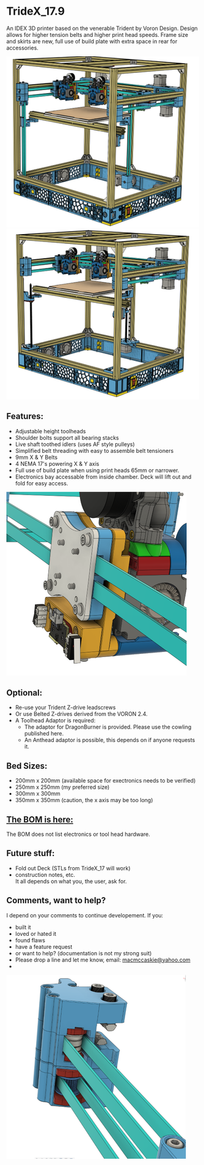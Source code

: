 # TrideX_17.9
An IDEX 3D printer based on the venerable Trident by Voron Design.  Design allows for higher tension belts and higher print head speeds. Frame size and skirts are new, full use of build plate with extra space in rear for accessories.

![image](Images/Belted_Z(Small).png "Belted Z")
![image](Images/leadscrew_Z%20(Small).png "Leadscrew Z")
## Features:
- Adjustable height toolheads
- Shoulder bolts support all bearing stacks
- Live shaft toothed idlers (uses AF style pulleys)
- Simplified belt threading with easy to assemble belt tensioners
- 9mm X & Y Belts
- 4 NEMA 17's powering X & Y axis
- Full use of build plate when using print heads 65mm or narrower.
- Electronics bay accessable from inside chamber.  Deck will lift out and fold for easy access.

![image](Images/belt_clamp,_adaptor_and_dragon_burner(Small).png "belt_clamp,_adaptor_and_dragon_burner")

## Optional:
- Re-use your Trident Z-drive leadscrews
- Or use Belted Z-drives derived from the VORON 2.4.
- A Toolhead Adaptor is required:
  - The adaptor for DragonBurner is provided.  Please use the cowling published here.
  - An Anthead adaptor is possible, this depends on if anyone requests it.
  
## Bed Sizes:
- 200mm x 200mm (available space for exectronics needs to be verified)
- 250mm x 250mm (my preferred size)
- 300mm x 300mm
- 350mm x 350mm  (caution, the x axis may be too long)

## [The BOM is here:]( https://docs.google.com/spreadsheets/d/e/2PACX-1vTi7BXCdwXABu654JJwkuEAczqV8oCrgSzs1avbypUe_aI0Z33wDMpEZaGW98XtweH8u0fsfI44mL3v/pubhtml )
The BOM does not list electronics or tool head hardware.

## Future stuff:
- Fold out Deck (STLs from TrideX_17 will work)
- construction notes, etc.  
It all depends on what you, the user, ask for.

## Comments, want to help?
I depend on your comments to continue developement.  If you: 
- built it
- loved or hated it
- found flaws
- have a feature request
- or want to help? (documentation is not my strong suit)
- Please drop a line and let me know, email: macmccaskie@yahoo.com
- 
![image](Images/XY_ideler_and_belt_tensioners(Small).png "XY_ideler_and_belt_tensioners")
